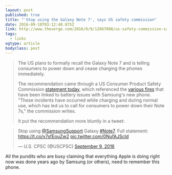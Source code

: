 ```yaml
---
layout: post 
published: true 
title: "'Stop using the Galaxy Note 7', says US safety commission" 
date: 2016-09-10T03:12:48.875Z 
link: http://www.theverge.com/2016/9/9/12867008/us-safety-commission-says-stop-using-samsung-galaxy-note-7 
tags:
  - links
ogtype: article 
bodyclass: post 
---
```


> The US plans to formally recall the Galaxy Note 7 and is telling consumers to power down and cease charging the phones immediately.
> 
> The recommendation came through a US Consumer Product Safety Commission [statement today](http://www.cpsc.gov/Newsroom/Press-Statements/Press-Statement-from-the-US-Consumer-Product-Safety-Commission-Regarding-the-Samsung-Galaxy-Note7/), which referenced the [various fires](http://www.theverge.com/2016/9/8/12855352/samsung-note-7-recall-fires) that have been linked to battery issues with Samsung's new phone. "These incidents have occurred while charging and during normal use, which has led us to call for consumers to power down their Note 7s," the commission writes.
> 
> It put the recommendation more bluntly in a tweet:

<blockquote class="twitter-tweet" data-lang="en"><p lang="en" dir="ltr">Stop using <a href="https://twitter.com/SamsungSupport">@SamsungSupport</a> Galaxy <a href="https://twitter.com/hashtag/Note7?src=hash">#Note7</a>. Full statement: <a href="https://t.co/v7sfEouZw2">https://t.co/v7sfEouZw2</a> <a href="https://t.co/0NufAJScId">pic.twitter.com/0NufAJScId</a></p>&mdash; U.S. CPSC (@USCPSC) <a href="https://twitter.com/USCPSC/status/774338718391934980">September 9, 2016</a></blockquote> <script async src="//platform.twitter.com/widgets.js" charset="utf-8"></script>

All the pundits who are busy claiming that everything Apple is doing right now was done years ago by Samsung (or others), need to remember this phone.
